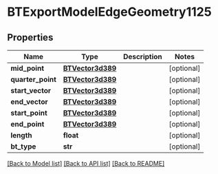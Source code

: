 # BTExportModelEdgeGeometry1125

## Properties
Name | Type | Description | Notes
------------ | ------------- | ------------- | -------------
**mid_point** | [**BTVector3d389**](BTVector3d389.md) |  | [optional] 
**quarter_point** | [**BTVector3d389**](BTVector3d389.md) |  | [optional] 
**start_vector** | [**BTVector3d389**](BTVector3d389.md) |  | [optional] 
**end_vector** | [**BTVector3d389**](BTVector3d389.md) |  | [optional] 
**start_point** | [**BTVector3d389**](BTVector3d389.md) |  | [optional] 
**end_point** | [**BTVector3d389**](BTVector3d389.md) |  | [optional] 
**length** | **float** |  | [optional] 
**bt_type** | **str** |  | [optional] 

[[Back to Model list]](../README.md#documentation-for-models) [[Back to API list]](../README.md#documentation-for-api-endpoints) [[Back to README]](../README.md)


